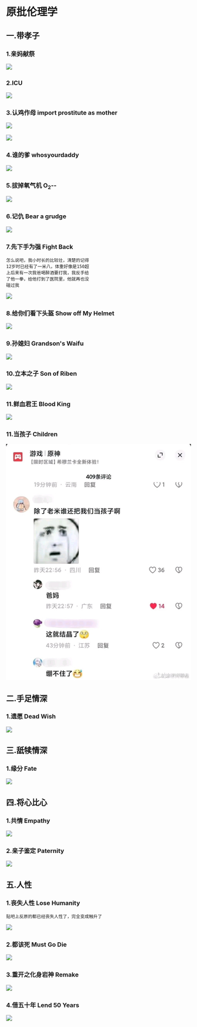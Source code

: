 # 原批伦理学

## 一.带孝子

### 1.亲妈献祭

![](https://github.com/DreamingCats/miHoYoJokes/raw/main/genshitjokes/原批伦理学/亲妈献祭.jpg)

### 2.ICU

![](https://github.com/DreamingCats/miHoYoJokes/raw/main/genshitjokes/原批伦理学/ICU.jpg)

### 3.认鸡作母   import prostitute as mother

![](https://github.com/DreamingCats/miHoYoJokes/raw/main/genshitjokes/原批伦理学/认鸡作母1.jpg)

![](https://github.com/DreamingCats/miHoYoJokes/raw/main/genshitjokes/原批伦理学/认鸡作母2.jpg)

### 4.谁的爹   whosyourdaddy

![](https://github.com/DreamingCats/miHoYoJokes/raw/main/genshitjokes/原批伦理学/谁的爹.jpg)

### 5.拔掉氧气机   O<sub>2</sub>--

![](https://github.com/DreamingCats/miHoYoJokes/raw/main/genshitjokes/原批伦理学/拔掉氧气机.jpg)

### 6.记仇   Bear a grudge

![](https://github.com/DreamingCats/miHoYoJokes/raw/main/genshitjokes/原批伦理学/记仇.jpg)

### 7.先下手为强    Fight Back

```
怎么说吧，我小时长的比较壮，清楚的记得
12岁时已经有了一米八，体重好像是150超
上后来有一次我爸喝醉酒要打我，我反手给
了他一拳，给他打到了医院里，他就再也没
碰过我
```

![](https://github.com/DreamingCats/miHoYoJokes/raw/main/genshitjokes/原批伦理学/先下手为强.jpg)

### 8.给你们看下头盔    Show off My Helmet

![](https://github.com/DreamingCats/miHoYoJokes/raw/main/genshitjokes/原批伦理学/给你们看下头盔.jpg)

### 9.孙媳妇    Grandson's Waifu

![](https://github.com/DreamingCats/miHoYoJokes/raw/main/genshitjokes/原批伦理学/孙媳妇.jpg)

### 10.立本之子    Son of Riben

![](https://github.com/DreamingCats/miHoYoJokes/raw/main/genshitjokes/原批伦理学/立本之子.jpg)

### 11.鲜血君王    Blood King

![](https://github.com/DreamingCats/miHoYoJokes/raw/main/genshitjokes/原批伦理学/鲜血君王.jpg)

### 11.当孩子    Children

![](https://github.com/DreamingCats/miHoYoJokes/raw/main/genshitjokes/原批伦理学/当孩子.jpg)

## 二.手足情深

### 1.遗愿    Dead Wish

![](https://github.com/DreamingCats/miHoYoJokes/raw/main/genshitjokes/原批伦理学/遗愿.jpg)

## 三.舐犊情深

### 1.缘分   Fate

![](https://github.com/DreamingCats/miHoYoJokes/raw/main/genshitjokes/原批伦理学/缘分.jpg)

## 四.将心比心

### 1.共情  Empathy

![](https://github.com/DreamingCats/miHoYoJokes/raw/main/genshitjokes/原批伦理学/共情.jpg)

### 2.亲子鉴定    Paternity

![](https://github.com/DreamingCats/miHoYoJokes/raw/main/genshitjokes/原批伦理学/亲子鉴定.jpg)

## 五.人性

### 1.丧失人性 Lose Humanity

```
贴吧上反原的都已经丧失人性了，完全变成触升了
```

![](https://github.com/DreamingCats/miHoYoJokes/raw/main/genshitjokes/原批伦理学/丧失人性.jpg)

### 2.都该死 Must Go Die

![](https://github.com/DreamingCats/miHoYoJokes/raw/main/genshitjokes/原批伦理学/都该死.jpg)

### 3.重开之化身岩神   Remake

![](https://github.com/DreamingCats/miHoYoJokes/raw/main/genshitjokes/原批伦理学/重开之化身岩神.jpg)

### 4.借五十年   Lend 50 Years

![](https://github.com/DreamingCats/miHoYoJokes/raw/main/genshitjokes/原批伦理学/重开之化身岩神.jpg)
